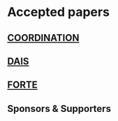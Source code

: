 # Accepted papers
## [COORDINATION](coordination)

## [DAIS](dais)

## [FORTE](forte)

## Sponsors & Supporters

<p float="left">
</p>
